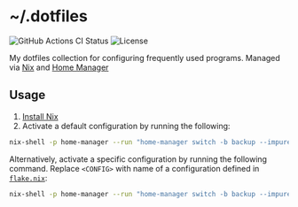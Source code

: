 # ~/.dotfiles

<!-- markdownlint-disable MD013 -->
![GitHub Actions CI Status](https://img.shields.io/github/actions/workflow/status/jtrrll/dotfiles/ci.yaml?branch=main&logo=github&label=CI)
![License](https://img.shields.io/github/license/jtrrll/dotfiles?label=License)
<!-- markdownlint-enable MD013 -->

My dotfiles collection for configuring frequently used programs.
Managed via [Nix](https://nixos.org/) and [Home Manager](https://github.com/nix-community/home-manager)

## Usage

1. [Install Nix](https://zero-to-nix.com/start/install)
2. Activate a default configuration by running the following:

<!-- markdownlint-disable MD013 -->
   ```sh
   nix-shell -p home-manager --run "home-manager switch -b backup --impure --flake github:jtrrll/dotfiles#default"
   ```
<!-- markdownlint-enable MD013 -->

   Alternatively, activate a specific configuration by running the following command.
   Replace `<CONFIG>` with name of a configuration defined in [`flake.nix`](flake.nix):

<!-- markdownlint-disable MD013 -->
   ```sh
   nix-shell -p home-manager --run "home-manager switch -b backup --impure --flake github:jtrrll/dotfiles#<CONFIG>"
   ```
<!-- markdownlint-enable MD013 -->
